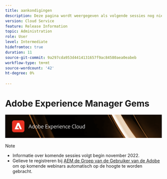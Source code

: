 ```yaml
---
title: aankondigingen
description: Deze pagina wordt weergegeven als volgende sessies nog niet zijn gedefinieerd.
version: Cloud Service
feature: Release Information
topic: Administration
role: User
level: Intermediate
hidefromtoc: true
duration: 11
source-git-commit: 9a297cda953d4414131657f9ac84580aea0eabeb
workflow-type: tm+mt
source-wordcount: '42'
ht-degree: 0%

---
```


# Adobe Experience Manager Gems

![](assets/ADX_Gems.png)

>[!NOTE]
>
>* Informatie over komende sessies volgt begin november 2022.
>* Gelieve te registreren bij [ AEM de Groep van de Gebruiker van de Adobe ](https://aem-augs.adobe.com/) om op komende webinars automatisch op de hoogte te worden gebracht.
